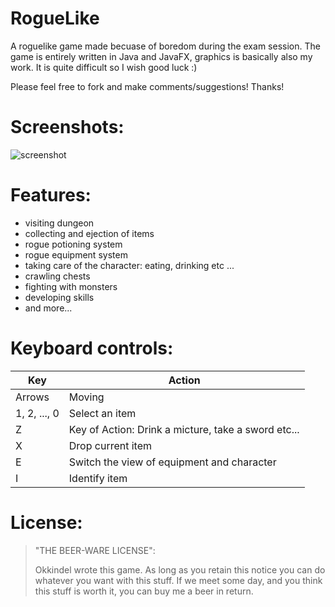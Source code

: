# RogueLike
A roguelike game made becuase of boredom during the exam session.
The game is entirely written in Java and JavaFX, graphics is basically also my work.
It is quite difficult so I wish good luck :)

Please feel free to fork and make comments/suggestions! Thanks!

# Screenshots:

![screenshot](https://github.com/okkindel/RogueLike/blob/master/assets/screen.png?raw=true)

# Features:

- visiting dungeon
- collecting and ejection of items
- rogue potioning system
- rogue equipment system
- taking care of the character: eating, drinking etc ...
- crawling chests
- fighting with monsters
- developing skills
- and more...

# Keyboard controls:

| Key | Action |
| ------ | ------ |
| Arrows | Moving |
| 1, 2, ..., 0 | Select an item |
| Z | Key of Action: Drink a micture, take a sword etc... |
| X | Drop current item |
| E | Switch the view of equipment and character |
| I | Identify item |

# License:

>  "THE BEER-WARE LICENSE":
>
>  Okkindel wrote this game. As long as you retain this notice you
>  can do whatever you want with this stuff. If we meet some day, 
>  and you think this stuff is worth it, you can buy me a beer in return.
